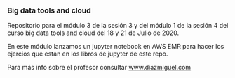 ### Big data tools and cloud

Repositorio para el módulo 3 de la sesión 3 y del módulo 1 de la sesión 4 del curso big data tools and cloud del 18 y 21 de Julio de 2020.

En este módulo lanzamos un jupyter notebook en AWS EMR para hacer los ejercios que estan en los libros de jupyter de este repo.

Para más info sobre el profesor consultar www.diazmiguel.com
